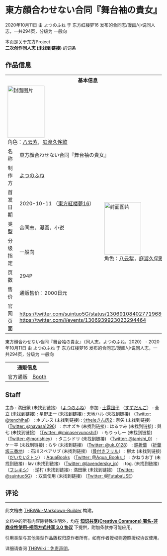 # 東方顔合わせない合同『舞台袖の貴女』

<!-- source html: G:\repos\THBWiki-Markdown-Builder\THBWikiMarkdown\Temp\main\e\e8\ns0%3A%E6%9D%B1%E6%96%B9%E9%A1%94%E5%90%88%E3%82%8F%E3%81%9B%E3%81%AA%E3%81%84%E5%90%88%E5%90%8C%E3%80%8E%E8%88%9E%E5%8F%B0%E8%A2%96%E3%81%AE%E8%B2%B4%E5%A5%B3%E3%80%8F.html -->

2020年10月11日 由 よつのふね 于 东方红楼梦16 发布的合同志/漫画/小说同人志，一共294页，分级为 一般向

本页是关于东方Project  
 **二次创作同人志 (未找到链接)** 的词条
## 作品信息

<table><tbody><tr><th colspan="3">基本信息</th></tr><tr><td class="cover-artwork-mobile" colspan="2"><a href="./文件-東方顔合わせない合同『舞台袖の貴女』封面.jpg.md" class="image" title="封面图片"><img alt="封面图片" src="https://upload.thwiki.cc/thumb/7/7b/%E6%9D%B1%E6%96%B9%E9%A1%94%E5%90%88%E3%82%8F%E3%81%9B%E3%81%AA%E3%81%84%E5%90%88%E5%90%8C%E3%80%8E%E8%88%9E%E5%8F%B0%E8%A2%96%E3%81%AE%E8%B2%B4%E5%A5%B3%E3%80%8F%E5%B0%81%E9%9D%A2.jpg/118px-%E6%9D%B1%E6%96%B9%E9%A1%94%E5%90%88%E3%82%8F%E3%81%9B%E3%81%AA%E3%81%84%E5%90%88%E5%90%8C%E3%80%8E%E8%88%9E%E5%8F%B0%E8%A2%96%E3%81%AE%E8%B2%B4%E5%A5%B3%E3%80%8F%E5%B0%81%E9%9D%A2.jpg" decoding="async" loading="lazy" width="118" height="168" srcset="https://upload.thwiki.cc/thumb/7/7b/%E6%9D%B1%E6%96%B9%E9%A1%94%E5%90%88%E3%82%8F%E3%81%9B%E3%81%AA%E3%81%84%E5%90%88%E5%90%8C%E3%80%8E%E8%88%9E%E5%8F%B0%E8%A2%96%E3%81%AE%E8%B2%B4%E5%A5%B3%E3%80%8F%E5%B0%81%E9%9D%A2.jpg/177px-%E6%9D%B1%E6%96%B9%E9%A1%94%E5%90%88%E3%82%8F%E3%81%9B%E3%81%AA%E3%81%84%E5%90%88%E5%90%8C%E3%80%8E%E8%88%9E%E5%8F%B0%E8%A2%96%E3%81%AE%E8%B2%B4%E5%A5%B3%E3%80%8F%E5%B0%81%E9%9D%A2.jpg 1.5x, https://upload.thwiki.cc/thumb/7/7b/%E6%9D%B1%E6%96%B9%E9%A1%94%E5%90%88%E3%82%8F%E3%81%9B%E3%81%AA%E3%81%84%E5%90%88%E5%90%8C%E3%80%8E%E8%88%9E%E5%8F%B0%E8%A2%96%E3%81%AE%E8%B2%B4%E5%A5%B3%E3%80%8F%E5%B0%81%E9%9D%A2.jpg/236px-%E6%9D%B1%E6%96%B9%E9%A1%94%E5%90%88%E3%82%8F%E3%81%9B%E3%81%AA%E3%81%84%E5%90%88%E5%90%8C%E3%80%8E%E8%88%9E%E5%8F%B0%E8%A2%96%E3%81%AE%E8%B2%B4%E5%A5%B3%E3%80%8F%E5%B0%81%E9%9D%A2.jpg 2x" data-file-width="2549" data-file-height="3624"></a><div class="cover-char">角色：<a href="./八云紫.md" title="八云紫">八云紫</a>，<a href="./庭渡久侘歌.md" title="庭渡久侘歌">庭渡久侘歌</a></div></td>
</tr><tr><td class="label">名称</td><td colspan="2"> 東方顔合わせない合同『舞台袖の貴女』 </td></tr><tr><td class="label">制作方</td><td><a href="./よつのふね.md" title="よつのふね">よつのふね</a></td><td class="cover-artwork" rowspan="6" style="min-width:168px;"><a href="./文件-東方顔合わせない合同『舞台袖の貴女』封面.jpg.md" class="image" title="封面图片"><img alt="封面图片" src="https://upload.thwiki.cc/thumb/7/7b/%E6%9D%B1%E6%96%B9%E9%A1%94%E5%90%88%E3%82%8F%E3%81%9B%E3%81%AA%E3%81%84%E5%90%88%E5%90%8C%E3%80%8E%E8%88%9E%E5%8F%B0%E8%A2%96%E3%81%AE%E8%B2%B4%E5%A5%B3%E3%80%8F%E5%B0%81%E9%9D%A2.jpg/118px-%E6%9D%B1%E6%96%B9%E9%A1%94%E5%90%88%E3%82%8F%E3%81%9B%E3%81%AA%E3%81%84%E5%90%88%E5%90%8C%E3%80%8E%E8%88%9E%E5%8F%B0%E8%A2%96%E3%81%AE%E8%B2%B4%E5%A5%B3%E3%80%8F%E5%B0%81%E9%9D%A2.jpg" decoding="async" loading="lazy" width="118" height="168" srcset="https://upload.thwiki.cc/thumb/7/7b/%E6%9D%B1%E6%96%B9%E9%A1%94%E5%90%88%E3%82%8F%E3%81%9B%E3%81%AA%E3%81%84%E5%90%88%E5%90%8C%E3%80%8E%E8%88%9E%E5%8F%B0%E8%A2%96%E3%81%AE%E8%B2%B4%E5%A5%B3%E3%80%8F%E5%B0%81%E9%9D%A2.jpg/177px-%E6%9D%B1%E6%96%B9%E9%A1%94%E5%90%88%E3%82%8F%E3%81%9B%E3%81%AA%E3%81%84%E5%90%88%E5%90%8C%E3%80%8E%E8%88%9E%E5%8F%B0%E8%A2%96%E3%81%AE%E8%B2%B4%E5%A5%B3%E3%80%8F%E5%B0%81%E9%9D%A2.jpg 1.5x, https://upload.thwiki.cc/thumb/7/7b/%E6%9D%B1%E6%96%B9%E9%A1%94%E5%90%88%E3%82%8F%E3%81%9B%E3%81%AA%E3%81%84%E5%90%88%E5%90%8C%E3%80%8E%E8%88%9E%E5%8F%B0%E8%A2%96%E3%81%AE%E8%B2%B4%E5%A5%B3%E3%80%8F%E5%B0%81%E9%9D%A2.jpg/236px-%E6%9D%B1%E6%96%B9%E9%A1%94%E5%90%88%E3%82%8F%E3%81%9B%E3%81%AA%E3%81%84%E5%90%88%E5%90%8C%E3%80%8E%E8%88%9E%E5%8F%B0%E8%A2%96%E3%81%AE%E8%B2%B4%E5%A5%B3%E3%80%8F%E5%B0%81%E9%9D%A2.jpg 2x" data-file-width="2549" data-file-height="3624"></a><div class="cover-char">角色：<a href="./八云紫.md" title="八云紫">八云紫</a>，<a href="./庭渡久侘歌.md" title="庭渡久侘歌">庭渡久侘歌</a></div></td>
</tr><tr><td class="label">首发日期</td><td>2020-10-11&#160;（<a href="/展会作品列表?e=%E4%B8%9C%E6%96%B9%E7%BA%A2%E6%A5%BC%E6%A2%A6%2316">東方紅楼夢16</a>）</td></tr><tr><td class="label">类型</td><td>合同志，漫画，小说</td></tr><tr><td class="label">分级指定</td><td>一般向</td></tr><tr><td class="label">页数</td><td>294P</td></tr><tr><td class="label">售价</td><td>通贩售价：2000日元</td></tr>
<tr><td class="label">官网页面</td><td colspan="2"><a rel="nofollow" class="external free" href="https://twitter.com/suintuo5G/status/1306910840277196801">https://twitter.com/suintuo5G/status/1306910840277196801</a><br><a rel="nofollow" class="external free" href="https://twitter.com/i/events/1306939923023294464">https://twitter.com/i/events/1306939923023294464</a></td></tr></tbody></table>

東方顔合わせない合同『舞台袖の貴女』（同人志，よつのふね，2020） - 2020年10月11日 由 よつのふね 于 东方红楼梦16 发布的合同志/漫画/小说同人志，一共294页，分级为 一般向

<table><tbody><tr><th colspan="3">通贩信息</th></tr><tr><td class="label">官方通贩</td><td colspan="2"><a rel="nofollow" class="external text" href="https://4shipsdok.booth.pm/items/2463991">Booth</a></td></tr></tbody></table>


## Staff
主办
: 満田鍬 (未找到链接) （[よつのふね](./よつのふね.md)）
参加
: [土露団子](./土露団子.md) （[すずだんご](./すずだんご.md)）
: 全立 (未找到链接)
: 星野正一 (未找到链接)
: 天地ハル (未找到链接) （[Twitter: @tenchihal](https://twitter.com/tenchihal)）
: ホプレス (未找到链接)
: [ｳｵheieきん肉2](./ｳｵheieきん肉２.md)
: 奈矢 (未找到链接) （[Twitter: @nayasa1296](https://twitter.com/nayasa1296)）
: ホオズキ (未找到链接)
: はるすみ (未找到链接)
: 與七 (未找到链接) （[Twitter: @minaseryunoshi1](https://twitter.com/minaseryunoshi1)）
: もりっしー (未找到链接) （[Twitter: @morishiey](https://twitter.com/morishiey)）
: タニシドリ (未找到链接) （[Twitter: @tanishi_0](https://twitter.com/tanishi_0)）
: ケー平 (未找到链接)
: らや (未找到链接) （[Twitter: @uk_0128](https://twitter.com/uk_0128)）
: [銅折葉](./銅折葉.md) （[折葉坂三番地](./折葉坂三番地.md)）
: 石川スペアリブ (未找到链接) （[骨付きフリル](./骨付きフリル.md)）
: 柳太 (未找到链接) （[だいたい2トン](./だいたい2トン.md)）
: [AquaBooks](./AquaBooks.md) （[Twitter: @Aqua_Books_](https://twitter.com/Aqua_Books_)）
: かねうお丁 (未找到链接)
: lav (未找到链接) （[Twitter: @lavendersky_jp](https://twitter.com/lavendersky_jp)）
: tog. (未找到链接) （[フレキシ](./フレキシ.md)）
: 逆村 (未找到链接)
: 満田鍬 (未找到链接) （[Twitter: @suintuo5G](https://twitter.com/suintuo5G)）
: 双葉使用 (未找到链接) （[Twitter: @FutabaUSE](https://twitter.com/FutabaUSE)）

## 评论




---

此文档由 [THBWiki-Markdown-Builder](https://github.com/Delsin-Yu/THBWiki-Markdown-Builder) 构建。

文档中的所有内容除特殊注明外，均在 [**知识共享(Creative Commons) 署名-非商业性使用-相同方式共享 3.0 协议**](https://creativecommons.org/licenses/by-sa/3.0/deed.zh-hans) 下提供，附加条款亦可能应用。

引用类型与其他类型作品版权归原作者所有，如有作者授权则遵照授权协议使用。

详细请查阅 [THBWiki：免责声明](https://thbwiki.cc/THBWiki:%E5%85%8D%E8%B4%A3%E5%A3%B0%E6%98%8E)。

